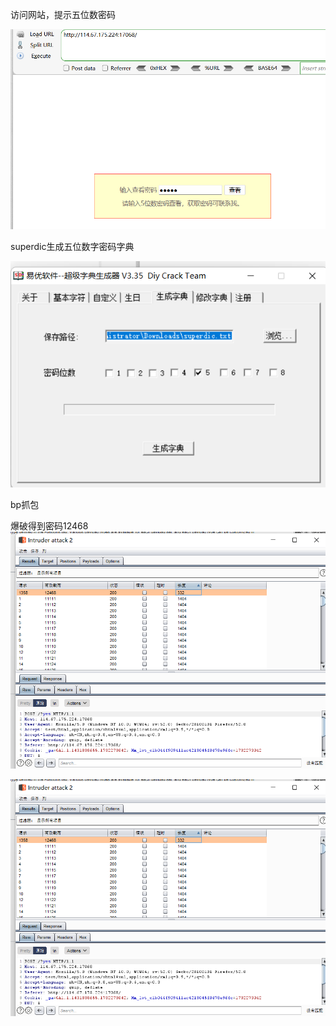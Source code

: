 访问网站，提示五位数密码

![image-20250308194408330](./assets/image-20250308194408330.png)

superdic生成五位数字密码字典

 ![image-20250308194414679](./assets/image-20250308194414679.png)

bp抓包

爆破得到密码12468![image-20250308194420036](./assets/image-20250308194420036.png)

 

![image-20250308194423550](./assets/image-20250308194423550.png)